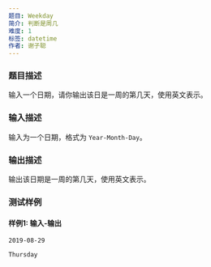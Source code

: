 ```yaml
---
题目: Weekday
简介: 判断是周几
难度: 1
标签: datetime
作者: 谢子聪
---
```


### 题目描述

输入一个日期，请你输出该日是一周的第几天，使用英文表示。

### 输入描述

输入为一个日期，格式为 `Year-Month-Day`。

### 输出描述

输出该日期是一周的第几天，使用英文表示。

### 测试样例

#### 样例1: 输入-输出

```
2019-08-29
```

```
Thursday
```


